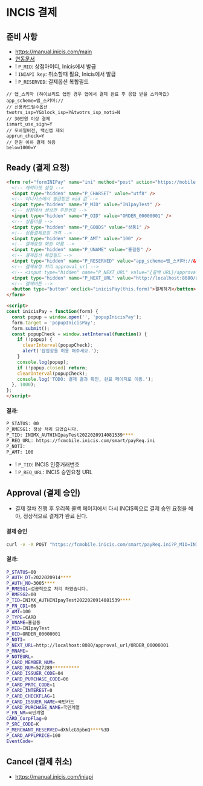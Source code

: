 # INCIS 결제
## 준비 사항
* https://manual.inicis.com/main
* [연동문서](./CA_INIpayMobile_WEB_manual_v.4.15.pdf)
* ❕ `P_MID`: 상점아이디, Inicis에서 발급
* ❕ `INIAPI key`: 취소할때 필요, Inicis에서 발급
* ❕ `P_RESERVED`: 결제옵션 복합필드
```
// 앱_스키마 (하이브리드 앱인 경우 앱에서 결제 완료 후 응답 받을 스키마값)
app_scheme=앱_스키마://
// 신용카드필수옵션
twotrs_isp=Y&block_isp=Y&twotrs_isp_noti=N
// 30만원 이상 결제
ismart_use_sign=Y
// 모바일버전, 백신앱 제외
apprun_check=Y
// 천원 이하 결제 허용
below1000=Y
```

## Ready (결제 요청)
```html
<form ref="formINIPay" name="ini" method="post" action="https://mobile.inicis.com/smart/wcard" accept-charset="euc-kr">
  <!-- 캐릭터셋 설정 -->
  <input type="hidden" name="P_CHARSET" value="utf8" />
  <!-- 이니시스에서 발급받은 mid 값 -->
  <input type="hidden" name="P_MID" value="INIpayTest" />
  <!-- 상점에서 생성한 주문번호 -->
  <input type="hidden" name="P_OID" value="ORDER_00000001" />
  <!-- 상품이름 -->
  <input type="hidden" name="P_GOODS" value="상품1" />
  <!-- 상품결제요청 가격 -->
  <input type="hidden" name="P_AMT" value="100" />
  <!-- 결제요청 회원 이름 -->
  <input type="hidden" name="P_UNAME" value="홍길동" />
  <!-- 결제옵션 복합필드 -->
  <input type="hidden" name="P_RESERVED" value="app_scheme=앱_스키마://&twotrs_isp=Y&block_isp=Y&twotrs_isp_noti=N&ismart_use_sign=Y&apprun_check=Y&disable_kpay=Y&below1000=Y" />
  <!-- 결제요청 처리 approval_url -->
  <!-- <input type="hidden" name="P_NEXT_URL" value="{콜백 URL}/approval_url" /> -->
  <input type="hidden" name="P_NEXT_URL" value="http://localhost:8080/approval_url/ORDER_00000001" />
  <!-- 결제버튼 -->
  <button type="button" onclick="inicisPay(this.form)">결제하기</button>
</form>

<script>
const inicisPay = function(form) {
  const popup = window.open('', 'popupInicisPay');
  form.target = 'popupInicisPay';
  form.submit();
  const popupCheck = window.setInterval(function() {
    if (!popup) {
      clearInterval(popupCheck);
      alert('팝업창을 허용 해주세요.');
    }
    console.log(popup);
    if (!popup.closed) return;
    clearInterval(popupCheck);
    console.log('TODO: 결제 결과 확인, 완료 페이지로 이동.');
  }, 1000);
};
</script>
```

#### 결과:
```sh
P_STATUS: 00
P_RMESG1: 정상 처리 되었습니다.
P_TID: INIMX_AUTHINIpayTest2022020914081539****
P_REQ_URL: https://fcmobile.inicis.com/smart/payReq.ini
P_NOTI: 
P_AMT: 100
```
* ❕ `P_TID`: INCIS 인증거래번호
* ❕ `P_REQ_URL`: INCIS 승인요청 URL

## Approval (결제 승인)
* 결제 절차 진행 후 우리쪽 콜백 페이지에서 다시 INCIS쪽으로 결제 승인 요청을 해야, 정상적으로 결제가 완료 된다.

#### 결제 승인
```sh
curl -v -X POST "https://fcmobile.inicis.com/smart/payReq.ini?P_MID=INIpayTest&P_TID={P_TID}"
```

#### 결과:
```sh
P_STATUS=00
P_AUTH_DT=2022020914****
P_AUTH_NO=3005****
P_RMESG1=성공적으로 처리 하였습니다.
P_RMESG2=00
P_TID=INIMX_AUTHINIpayTest2022020914081539****
P_FN_CD1=06
P_AMT=100
P_TYPE=CARD
P_UNAME=홍길동
P_MID=INIpayTest
P_OID=ORDER_00000001
P_NOTI=
P_NEXT_URL=http://localhost:8080/approval_url/ORDER_00000001
P_MNAME=
P_NOTEURL=
P_CARD_MEMBER_NUM=
P_CARD_NUM=527289**********
P_CARD_ISSUER_CODE=04
P_CARD_PURCHASE_CODE=06
P_CARD_PRTC_CODE=1
P_CARD_INTEREST=0
P_CARD_CHECKFLAG=1
P_CARD_ISSUER_NAME=국민카드
P_CARD_PURCHASE_NAME=국민계열
P_FN_NM=국민계열
CARD_CorpFlag=0
P_SRC_CODE=K
P_MERCHANT_RESERVED=dXNlcG9pbnQ****%3D
P_CARD_APPLPRICE=100
EventCode=
```

## Cancel (결제 취소)
* https://manual.inicis.com/iniapi
